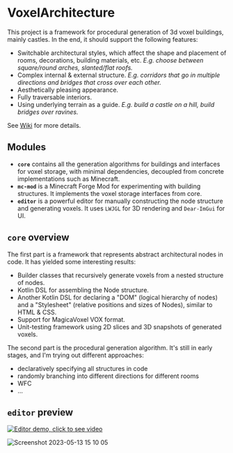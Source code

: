 # VoxelArchitecture

This project is a framework for procedural generation of 3d voxel buildings, mainly castles. In the end, it should support the following features:
* Switchable architectural styles, which affect the shape and placement of rooms, decorations, building materials, etc. _E.g. choose between square/round arches, slanted/flat roofs._
* Complex internal & external structure. _E.g. corridors that go in multiple directions and bridges that cross over each other._
* Aesthetically pleasing appearance.
* Fully traversable interiors.
* Using underlying terrain as a guide. _E.g. build a castle on a hill, build bridges over ravines._

See [Wiki](https://github.com/Hunternif/VoxelArchitecture/wiki) for more details.

## Modules

* **`core`** contains all the generation algorithms for buildings and interfaces for voxel storage, with minimal dependencies, decoupled from concrete implementations such as Minecraft.
* **`mc-mod`** is a Minecraft Forge Mod for experimenting with building structures. It implements the voxel storage interfaces from core.
* **`editor`** is a powerful editor for manually constructing the node structure and generating voxels. It uses `LWJGL` for 3D rendering and `Dear-ImGui` for UI.


## `core` overview

The first part is a framework that represents abstract architectural nodes in code. It has yielded some interesting results:
* Builder classes that recursively generate voxels from a nested structure of nodes.
* Kotlin DSL for assembling the Node structure.
* Another Kotlin DSL for declaring a "DOM" (logical hierarchy of nodes) and a "Stylesheet" (relative positions and sizes of Nodes), similar to HTML & CSS.
* Support for MagicaVoxel VOX format.
* Unit-testing framework using 2D slices and 3D snapshots of generated voxels.

The second part is the procedural generation algorithm. It's still in early stages, and I'm trying out different approaches:
* declaratively specifying all structures in code
* randomly branching into different directions for different rooms
* WFC
* ...

## `editor` preview

[![Editor demo, click to see video](https://drive.google.com/uc?id=1Ur1-t52ME9Ok0qzZsVWvDeB8PInjo2bq)](https://video.twimg.com/ext_tw_video/1495597787773386754/pu/vid/1008x604/l7ox57HoSsarY-mF.mp4?tag=12)

![Screenshot 2023-05-13 15 10 05](https://github.com/Hunternif/VoxelArchitecture/assets/3252331/24254de0-96a3-49b3-ae0f-f600992404a2)
